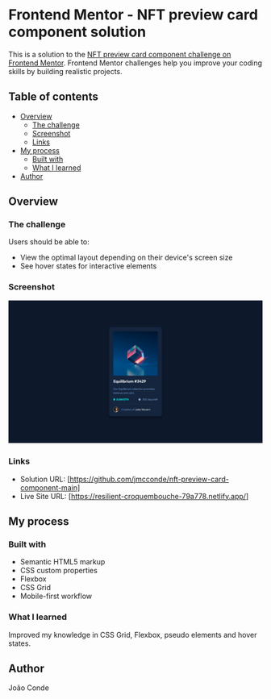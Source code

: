 # Frontend Mentor - NFT preview card component solution

This is a solution to the [NFT preview card component challenge on Frontend Mentor](https://www.frontendmentor.io/challenges/nft-preview-card-component-SbdUL_w0U). Frontend Mentor challenges help you improve your coding skills by building realistic projects. 

## Table of contents

- [Overview](#overview)
  - [The challenge](#the-challenge)
  - [Screenshot](#screenshot)
  - [Links](#links)
- [My process](#my-process)
  - [Built with](#built-with)
  - [What I learned](#what-i-learned)
- [Author](#author)

## Overview

### The challenge

Users should be able to:

- View the optimal layout depending on their device's screen size
- See hover states for interactive elements

### Screenshot

![](./screenshot.png)


### Links

- Solution URL: [https://github.com/jmcconde/nft-preview-card-component-main]
- Live Site URL: [https://resilient-croquembouche-79a778.netlify.app/]

## My process

### Built with

- Semantic HTML5 markup
- CSS custom properties
- Flexbox
- CSS Grid
- Mobile-first workflow

### What I learned

Improved my knowledge in CSS Grid, Flexbox, pseudo elements and hover states.

## Author

João Conde
